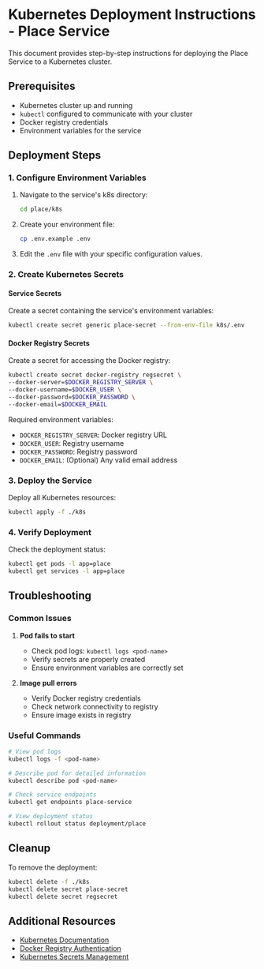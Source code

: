 # Kubernetes Deployment Instructions - Place Service

This document provides step-by-step instructions for deploying the Place Service to a Kubernetes cluster.

## Prerequisites

- Kubernetes cluster up and running
- `kubectl` configured to communicate with your cluster
- Docker registry credentials
- Environment variables for the service

## Deployment Steps

### 1. Configure Environment Variables

1. Navigate to the service's k8s directory:
   ```bash
   cd place/k8s
   ```

2. Create your environment file:
   ```bash
   cp .env.example .env
   ```

3. Edit the `.env` file with your specific configuration values.

### 2. Create Kubernetes Secrets

#### Service Secrets
Create a secret containing the service's environment variables:
```bash
kubectl create secret generic place-secret --from-env-file k8s/.env
```

#### Docker Registry Secrets
Create a secret for accessing the Docker registry:
```bash
kubectl create secret docker-registry regsecret \
--docker-server=$DOCKER_REGISTRY_SERVER \
--docker-username=$DOCKER_USER \
--docker-password=$DOCKER_PASSWORD \
--docker-email=$DOCKER_EMAIL
```

Required environment variables:
- `DOCKER_REGISTRY_SERVER`: Docker registry URL
- `DOCKER_USER`: Registry username
- `DOCKER_PASSWORD`: Registry password
- `DOCKER_EMAIL`: (Optional) Any valid email address

### 3. Deploy the Service

Deploy all Kubernetes resources:
```bash
kubectl apply -f ./k8s
```

### 4. Verify Deployment

Check the deployment status:
```bash
kubectl get pods -l app=place
kubectl get services -l app=place
```

## Troubleshooting

### Common Issues

1. **Pod fails to start**
   - Check pod logs: `kubectl logs <pod-name>`
   - Verify secrets are properly created
   - Ensure environment variables are correctly set

2. **Image pull errors**
   - Verify Docker registry credentials
   - Check network connectivity to registry
   - Ensure image exists in registry

### Useful Commands

```bash
# View pod logs
kubectl logs -f <pod-name>

# Describe pod for detailed information
kubectl describe pod <pod-name>

# Check service endpoints
kubectl get endpoints place-service

# View deployment status
kubectl rollout status deployment/place
```

## Cleanup

To remove the deployment:
```bash
kubectl delete -f ./k8s
kubectl delete secret place-secret
kubectl delete secret regsecret
```

## Additional Resources

- [Kubernetes Documentation](https://kubernetes.io/docs/)
- [Docker Registry Authentication](https://kubernetes.io/docs/tasks/configure-pod-container/pull-image-private-registry/)
- [Kubernetes Secrets Management](https://kubernetes.io/docs/concepts/configuration/secret/)
